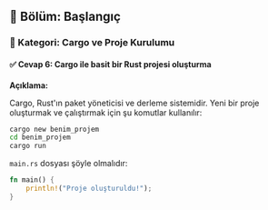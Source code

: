## 📘 Bölüm: Başlangıç  
### 🔹 Kategori: Cargo ve Proje Kurulumu  
#### ✅ Cevap 6: Cargo ile basit bir Rust projesi oluşturma

**Açıklama:**

Cargo, Rust'ın paket yöneticisi ve derleme sistemidir. Yeni bir proje oluşturmak ve çalıştırmak için şu komutlar kullanılır:

```sh
cargo new benim_projem
cd benim_projem
cargo run
```

`main.rs` dosyası şöyle olmalıdır:

```rust
fn main() {
    println!("Proje oluşturuldu!");
}
```
